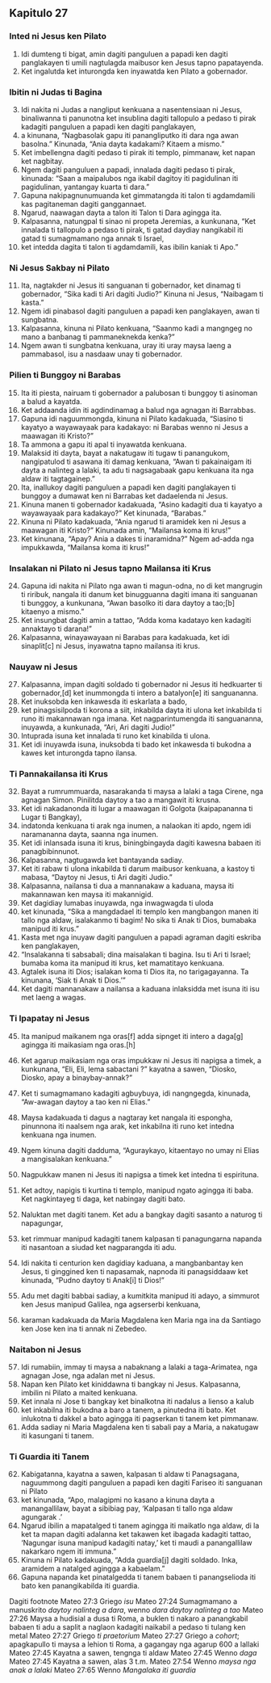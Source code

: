 Kapitulo 27
-----------

### Inted ni Jesus ken Pilato

1. Idi dumteng ti bigat, amin dagiti panguluen a papadi ken dagiti panglakayen ti umili nagtulagda maibusor ken Jesus tapno papatayenda.
2. Ket ingalutda ket inturongda ken inyawatda ken Pilato a gobernador.

### Ibitin ni Judas ti Bagina

3. Idi nakita ni Judas a nangliput kenkuana a nasentensiaan ni Jesus, binaliwanna ti panunotna ket insublina dagiti tallopulo a pedaso ti pirak kadagiti panguluen a papadi ken dagiti panglakayen,
4. a kinunana, “Nagbasolak gapu iti panangliputko iti dara nga awan basolna.” Kinunada, “Ania dayta kadakami? Kitaem a mismo.”
5. Ket imbellengna dagiti pedaso ti pirak iti templo, pimmanaw, ket napan ket nagbitay.
6. Ngem dagiti panguluen a papadi, innalada dagiti pedaso ti pirak, kinunada: “Saan a maipalubos nga ikabil dagitoy iti pagidulinan iti pagidulinan, yantangay kuarta ti dara.”
7. Gapuna nakipagnunumuanda ket gimmatangda iti talon ti agdamdamili kas pagitaneman dagiti ganggannaet.
8. Ngarud, naawagan dayta a talon iti Talon ti Dara agingga ita.
9. Kalpasanna, natungpal ti sinao ni propeta Jeremias, a kunkunana, “Ket innalada ti tallopulo a pedaso ti pirak, ti gatad daydiay nangikabil iti gatad ti sumagmamano nga annak ti Israel,
10. ket intedda dagita ti talon ti agdamdamili, kas ibilin kaniak ti Apo.”

### Ni Jesus Sakbay ni Pilato

11. Ita, nagtakder ni Jesus iti sanguanan ti gobernador, ket dinamag ti gobernador, “Sika kadi ti Ari dagiti Judio?” Kinuna ni Jesus, “Naibagam ti kasta.”
12. Ngem idi pinabasol dagiti panguluen a papadi ken panglakayen, awan ti sungbatna.
13. Kalpasanna, kinuna ni Pilato kenkuana, “Saanmo kadi a mangngeg no mano a banbanag ti pammaneknekda kenka?”
14. Ngem awan ti sungbatna kenkuana, uray iti uray maysa laeng a pammabasol, isu a nasdaaw unay ti gobernador.

### Pilien ti Bunggoy ni Barabas

15. Ita iti piesta, nairuam ti gobernador a palubosan ti bunggoy ti asinoman a balud a kayatda.
16. Ket addaanda idin iti agdindinamag a balud nga agnagan iti Barrabbas.
17. Gapuna idi naguummongda, kinuna ni Pilato kadakuada, “Siasino ti kayatyo a wayawayaak para kadakayo: ni Barabas wenno ni Jesus a maawagan iti Kristo?”
18. Ta ammona a gapu iti apal ti inyawatda kenkuana.
19. Malaksid iti dayta, bayat a nakatugaw iti tugaw ti panangukom, nangipatulod ti asawana iti damag kenkuana, “Awan ti pakainaigam iti dayta a nalinteg a lalaki, ta adu ti nagsagabaak gapu kenkuana ita nga aldaw iti tagtagainep.”
20. Ita, inallukoy dagiti panguluen a papadi ken dagiti panglakayen ti bunggoy a dumawat ken ni Barrabas ket dadaelenda ni Jesus.
21. Kinuna manen ti gobernador kadakuada, “Asino kadagiti dua ti kayatyo a wayawayaak para kadakayo?” Ket kinunada, “Barabas.”
22. Kinuna ni Pilato kadakuada, “Ania ngarud ti aramidek ken ni Jesus a maawagan iti Kristo?” Kinunada amin, “Mailansa koma iti krus!”
23. Ket kinunana, “Apay? Ania a dakes ti inaramidna?” Ngem ad-adda nga impukkawda, “Mailansa koma iti krus!”

### Insalakan ni Pilato ni Jesus tapno Mailansa iti Krus

24. Gapuna idi nakita ni Pilato nga awan ti magun-odna, no di ket mangrugin ti riribuk, nangala iti danum ket binugguanna dagiti imana iti sanguanan ti bunggoy, a kunkunana, “Awan basolko iti dara daytoy a tao;[b] kitaenyo a mismo.”
25. Ket insungbat dagiti amin a tattao, “Adda koma kadatayo ken kadagiti annaktayo ti darana!”
26. Kalpasanna, winayawayaan ni Barabas para kadakuada, ket idi sinaplit[c] ni Jesus, inyawatna tapno mailansa iti krus.

### Nauyaw ni Jesus

27. Kalpasanna, impan dagiti soldado ti gobernador ni Jesus iti hedkuarter ti gobernador,[d] ket inummongda ti intero a batalyon[e] iti sanguananna.
28. Ket inuksobda ken inkawesda iti eskarlata a bado,
29. ket pinagsisilpoda ti korona a siit, inkabilda dayta iti ulona ket inkabilda ti runo iti makannawan nga imana. Ket nagparintumengda iti sanguananna, inuyawda, a kunkunada, “Ari, Ari dagiti Judio!”
30. Intuprada isuna ket innalada ti runo ket kinabilda ti ulona.
31. Ket idi inuyawda isuna, inuksobda ti bado ket inkawesda ti bukodna a kawes ket inturongda tapno ilansa.

### Ti Pannakailansa iti Krus

32. Bayat a rumrummuarda, nasarakanda ti maysa a lalaki a taga Cirene, nga agnagan Simon. Pinilitda daytoy a tao a mangawit iti krusna.
33. Ket idi nakadanonda iti lugar a maawagan iti Golgota (kaipapananna ti Lugar ti Bangkay),
34. indatonda kenkuana ti arak nga inumen, a nalaokan iti apdo, ngem idi naramananna dayta, saanna nga inumen.
35. Ket idi inlansada isuna iti krus, biningbingayda dagiti kawesna babaen iti panagbibinnunot.
36. Kalpasanna, nagtugawda ket bantayanda sadiay.
37. Ket iti rabaw ti ulona inkabilda ti darum maibusor kenkuana, a kastoy ti mabasa, “Daytoy ni Jesus, ti Ari dagiti Judio.”
38. Kalpasanna, nailansa ti dua a mannanakaw a kaduana, maysa iti makannawan ken maysa iti makannigid.
39. Ket dagidiay lumabas inuyawda, nga inwagwagda ti uloda
40. ket kinunada, “Sika a mangdadael iti templo ken mangbangon manen iti tallo nga aldaw, isalakanmo ti bagim! No sika ti Anak ti Dios, bumabaka manipud iti krus.”
41. Kasta met nga inuyaw dagiti panguluen a papadi agraman dagiti eskriba ken panglakayen,
42. “Insalakanna ti sabsabali; dina maisalakan ti bagina. Isu ti Ari ti Israel; bumaba koma ita manipud iti krus, ket mamatitayo kenkuana.
43. Agtalek isuna iti Dios; isalakan koma ti Dios ita, no tarigagayanna. Ta kinunana, ‘Siak ti Anak ti Dios.’”
44. Ket dagiti mannanakaw a nailansa a kaduana inlaksidda met isuna iti isu met laeng a wagas.

### Ti Ipapatay ni Jesus

45. Ita manipud maikanem nga oras[f] adda sipnget iti intero a daga[g] agingga iti maikasiam nga oras.[h]
46. Ket agarup maikasiam nga oras impukkaw ni Jesus iti napigsa a timek, a kunkunana, “Eli, Eli, lema sabactani ?” kayatna a sawen, “Diosko, Diosko, apay a binaybay-annak?”
47. Ket ti sumagmamano kadagiti agbuybuya, idi nangngegda, kinunada, “Aw-awagan daytoy a tao ken ni Elias.”
48. Maysa kadakuada ti dagus a nagtaray ket nangala iti espongha, pinunnona iti naalsem nga arak, ket inkabilna iti runo ket intedna kenkuana nga inumen.
49. Ngem kinuna dagiti dadduma, “Aguraykayo, kitaentayo no umay ni Elias a mangisalakan kenkuana.”
50. Nagpukkaw manen ni Jesus iti napigsa a timek ket intedna ti espirituna.

51. Ket adtoy, napigis ti kurtina ti templo, manipud ngato agingga iti baba. Ket nagkintayeg ti daga, ket nabingay dagiti bato.
52. Naluktan met dagiti tanem. Ket adu a bangkay dagiti sasanto a naturog ti napagungar,
53. ket rimmuar manipud kadagiti tanem kalpasan ti panagungarna napanda iti nasantoan a siudad ket nagparangda iti adu.
54. Idi nakita ti centurion ken dagidiay kaduana, a mangbanbantay ken Jesus, ti ginggined ken ti napasamak, napnoda iti panagsiddaaw ket kinunada, “Pudno daytoy ti Anak[i] ti Dios!”

55. Adu met dagiti babbai sadiay, a kumitkita manipud iti adayo, a simmurot ken Jesus manipud Galilea, nga agserserbi kenkuana,
56. karaman kadakuada da Maria Magdalena ken Maria nga ina da Santiago ken Jose ken ina ti annak ni Zebedeo.

### Naitabon ni Jesus

57. Idi rumabiin, immay ti maysa a nabaknang a lalaki a taga-Arimatea, nga agnagan Jose, nga adalan met ni Jesus.
58. Napan ken Pilato ket kiniddawna ti bangkay ni Jesus. Kalpasanna, imbilin ni Pilato a maited kenkuana.
59. Ket innala ni Jose ti bangkay ket binalkotna iti nadalus a lienso a kalub
60. ket inkabilna iti bukodna a baro a tanem, a pinutedna iti bato. Ket inlukotna ti dakkel a bato agingga iti pagserkan ti tanem ket pimmanaw.
61. Adda sadiay ni Maria Magdalena ken ti sabali pay a Maria, a nakatugaw iti kasungani ti tanem.

### Ti Guardia iti Tanem

62. Kabigatanna, kayatna a sawen, kalpasan ti aldaw ti Panagsagana, naguummong dagiti panguluen a papadi ken dagiti Fariseo iti sanguanan ni Pilato
63. ket kinunada, “Apo, malagipmi no kasano a kinuna dayta a manangallilaw, bayat a sibibiag pay, ‘Kalpasan ti tallo nga aldaw agungarak .’
64. Ngarud ibilin a mapatalged ti tanem agingga iti maikatlo nga aldaw, di la ket ta mapan dagiti adalanna ket takawen ket ibagada kadagiti tattao, ‘Nagungar isuna manipud kadagiti natay,’ ket ti maudi a panangallilaw nakarkaro ngem iti immuna.”
65. Kinuna ni Pilato kadakuada, “Adda guardia[j] dagiti soldado. Inka, aramidem a natalged agingga a kabaelam.”
66. Gapuna napanda ket pinatalgedda ti tanem babaen ti panangselioda iti bato ken panangikabilda iti guardia.

Dagiti footnote
Mateo 27:3 Griego *isu*
Mateo 27:24 Sumagmamano a manuskrito *daytoy nalinteg a dara*, wenno *dara daytoy nalinteg a tao*
Mateo 27:26 Maysa a hudisial a dusa ti Roma, a buklen ti nakaro a panangkabil babaen ti adu a saplit a naglaon kadagiti naikabil a pedaso ti tulang ken metal
Mateo 27:27 Griego *ti praetorium*
Mateo 27:27 Griego a *cohort*; apagkapullo ti maysa a lehion ti Roma, a gagangay nga agarup 600 a lallaki
Mateo 27:45 Kayatna a sawen, tengnga ti aldaw
Mateo 27:45 Wenno *daga*
Mateo 27:45 Kayatna a sawen, alas 3 t.m.
Mateo 27:54 Wenno *maysa nga anak a lalaki*
Mateo 27:65 Wenno *Mangalaka iti guardia*